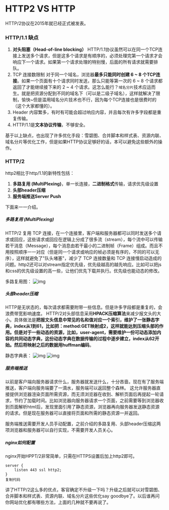 # HTTP2 VS HTTP

HTTP/2协议在2015年就已经正式被发表。

### HTTP/1.1 缺点

1. **对头阻塞（Head-of-line blocking）** HTTP/1.1协议虽然可以在同一个TCP连接上发送多个请求，但是这多个请求是有顺序的，必须处理完第一个请求才会响应下一个请求。如果第一个请求处理的特别慢，后面的所有请求就需要排队。
2. TCP 连接数限制 对于同一个域名，浏览器**最多只能同时创建 6 ~ 8 个TCP连接**。如果一个页面有十个请求同时发送，那么只能等第一次的 6 ~ 8 个请求都返回了才能继续接下来的 2 ~ 4 个请求。这怎么能行？`域名分片`技术应运而生。就是把资源分配到不同的域名下（可以是二级子域名），这样就解决了限制，愉快~但是滥用域名分片技术也不行，因为每个TCP连接也是很费时的（这个大家都懂的）。
3. Header 内容繁多，有时有可能会超过响应内容，并且每次有许多字段都是重复传输。
4. HTTP/1.1是**文本协议传输**，不够安全。

基于以上缺点，也出现了许多优化手段：雪碧图、合并脚本和样式表、资源内联、域名分片等优化工作，但是如果HTTP协议足够好的话，本可以避免这些额外的操作。

### HTTP/2

http2相比于http/1.1的新特性包括：

1. **多路复用 (MultiPlexing)**，单一长连接，**二进制格式**传输，请求优先级设置
2. **头部header压缩**
3. **服务端推送Server Push**

下面来一一介绍。

##### 多路复用 (MultiPlexing)

HTTP/2 复用 TCP 连接，在一个连接里，客户端和服务器都可以同时发送多个请求或回应，这些请求或回应在逻辑上分成了很多流（stream），每个流中可以传输若干消息（Message），每个消息由若干最小的二进制帧（Frame）组成。而且不用按照顺序一一对应（但是同一个请求或响应的帧必须是有序的，不同的可以无序），这样就避免了"队头堵塞"，减少了 TCP 连接数量和 TCP 连接慢启动造成的问题。http2还可以对stream指定优先级，优先级越高的越先响应。比如可以把js和css的优先级设置的高一些，让他们优先下载并执行。优先级也能动态的修改。

多路复用图： ![img](https://user-gold-cdn.xitu.io/2019/6/5/16b26e3c9a8cfd62?imageView2/0/w/1280/h/960/format/webp/ignore-error/1)

##### 头部header压缩

HTTP是无状态的，每次请求都需要附带一些信息。但是许多字段都是重复的，会浪费带宽影响速度。 HTTP/2对头部信息采用**HPACK压缩算法**来减少报文头的大小。具体做法是**把报文头信息中常见的名和值对应一个索引，维护了一张静态字典，index从1到61，比如把：method:GET映射成2，这样就能达到压缩头部的作用。但是对于一些动态的资源，比如，user-agent，需要维护一份可动态添加内容的共同动态字典，这份动态字典在数据传输的过程中逐步建立，index从62开始。然后将映射之后的数据用huffman编码**。

静态字典表： ![img](https://user-gold-cdn.xitu.io/2019/6/5/16b26e3fce8ecafd?imageView2/0/w/1280/h/960/format/webp/ignore-error/1) ![img](https://user-gold-cdn.xitu.io/2019/6/5/16b26e43000d49f6?imageView2/0/w/1280/h/960/format/webp/ignore-error/1)

##### 服务端推送

以前是客户端向服务器请求什么，服务器就发送什么，十分吝啬。现在有了服务端推送，客户端向服务端要了一滴水，服务端可以返回整个森林。 这允许服务器直接提供浏览器渲染页面所需资源，而无须浏览器在收到、解析页面后再提起一轮请求，节约了加载时间。比如浏览器向服务器请求一个页面，之前需要等到浏览器收到页面解析html后，发现里面引用了静态资源，浏览器再向服务器发送静态资源的请求。但是现在服务器可以直接将页面和所需的静态资源一并返回。

服务端推送需要开发人员手动配置，之前介绍的多路复用、头部header压缩这两项浏览器和服务器可以自行实现，不需要开发人员关心。

##### nginx如何配置

nginx开始HPPT/2非常简单，只需在HTTPS设置后加上http2即可。

```
server {
    listen 443 ssl http2;
}
复制代码
```

讲了HTTP/2这么多的优点，客官确定不升级一下吗？升级之后就可以对雪碧图、合并脚本和样式表、资源内联、域名分片这些优化say goodbye了。以后谁再问你网站优化都有哪些方法，上面的几种就不要再说了。